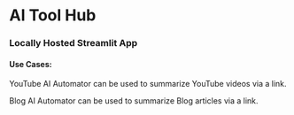 # AI Tool Hub

### Locally Hosted Streamlit App 

#### Use Cases:

YouTube AI Automator can be used to summarize YouTube videos via a link.

Blog AI Automator can be used to summarize Blog articles via a link.


